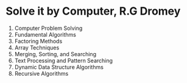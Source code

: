 # Solve it by Computer, R.G Dromey

1. Computer Problem Solving
2. Fundamental Algorithms
3. Factoring Methods
4. Array Techniques
5. Merging, Sorting, and Searching
6. Text Processing and Pattern Searching
7. Dynamic Data Structure Algorithms
8. Recursive Algorithms
